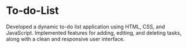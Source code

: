 # To-do-List
Developed a dynamic to-do list application using HTML, CSS, and JavaScript. Implemented features for adding, editing, and deleting tasks, along with a clean and responsive user interface.
